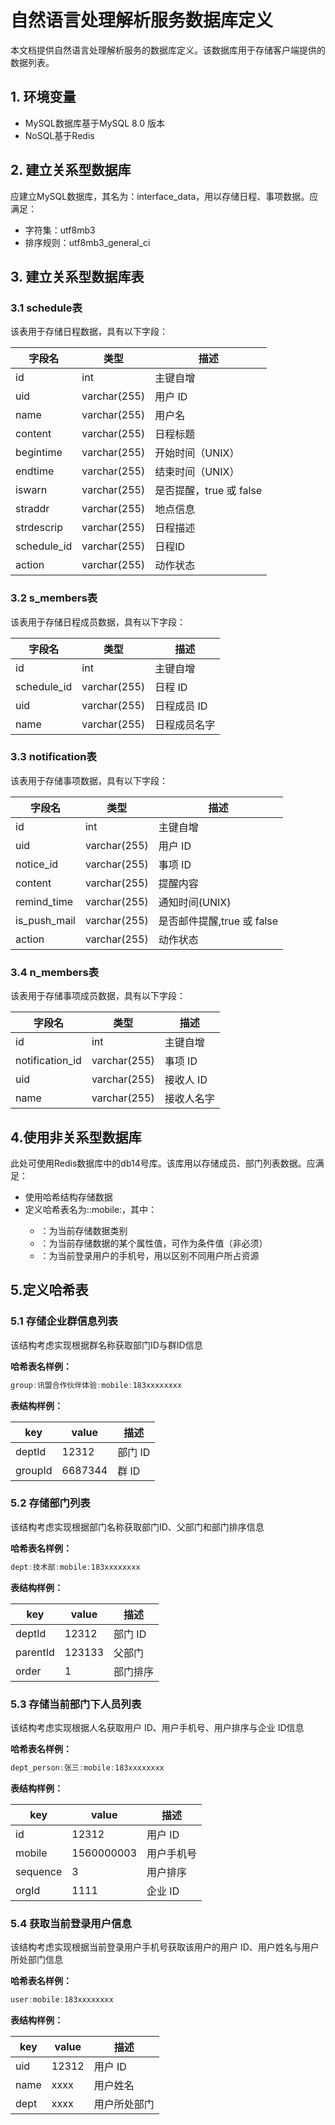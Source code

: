 # 自然语言处理解析服务数据库定义

本文档提供自然语言处理解析服务的数据库定义。该数据库用于存储客户端提供的数据列表。

## 1. 环境变量

- MySQL数据库基于MySQL 8.0 版本
- NoSQL基于Redis

## 2. 建立关系型数据库

应建立MySQL数据库，其名为：interface_data，用以存储日程、事项数据。应满足：

- 字符集：utf8mb3
- 排序规则：utf8mb3_general_ci

## 3. 建立关系型数据库表

### 3.1 schedule表

该表用于存储日程数据，具有以下字段：

| 字段名      | 类型         | 描述                    |
| ----------- | ------------ | ----------------------- |
| id          | int          | 主键自增                |
| uid         | varchar(255) | 用户 ID                 |
| name        | varchar(255) | 用户名                  |
| content     | varchar(255) | 日程标题                |
| begintime   | varchar(255) | 开始时间（UNIX）        |
| endtime     | varchar(255) | 结束时间（UNIX）        |
| iswarn      | varchar(255) | 是否提醒，true 或 false |
| straddr     | varchar(255) | 地点信息                |
| strdescrip  | varchar(255) | 日程描述                |
| schedule_id | varchar(255) | 日程ID                  |
| action      | varchar(255) | 动作状态                |

### 3.2 s_members表

该表用于存储日程成员数据，具有以下字段：

| 字段名      | 类型         | 描述         |
| ----------- | ------------ | ------------ |
| id          | int          | 主键自增     |
| schedule_id | varchar(255) | 日程 ID      |
| uid         | varchar(255) | 日程成员 ID  |
| name        | varchar(255) | 日程成员名字 |

### 3.3 notification表

该表用于存储事项数据，具有以下字段：

| 字段名       | 类型         | 描述                       |
| ------------ | ------------ | -------------------------- |
| id           | int          | 主键自增                   |
| uid          | varchar(255) | 用户 ID                    |
| notice_id    | varchar(255) | 事项 ID                    |
| content      | varchar(255) | 提醒内容                   |
| remind_time  | varchar(255) | 通知时间(UNIX)             |
| is_push_mail | varchar(255) | 是否邮件提醒,true 或 false |
| action       | varchar(255) | 动作状态                   |

### 3.4 n_members表

该表用于存储事项成员数据，具有以下字段：

| 字段名          | 类型         | 描述       |
| --------------- | ------------ | ---------- |
| id              | int          | 主键自增   |
| notification_id | varchar(255) | 事项 ID    |
| uid             | varchar(255) | 接收人 ID  |
| name            | varchar(255) | 接收人名字 |

## 4.使用非关系型数据库

此处可使用Redis数据库中的db14号库。该库用以存储成员、部门列表数据。应满足：

- 使用哈希结构存储数据
- 定义哈希表名为<type>:<typeInfo>:mobile:<mobile>，其中：
  - <type>：为当前存储数据类别
  - <typeInfo>：为当前存储数据的某个属性值，可作为条件值（非必须）
  - <mobile>：为当前登录用户的手机号，用以区别不同用户所占资源

## 5.定义哈希表

### 5.1 存储企业群信息列表

该结构考虑实现根据群名称获取部门ID与群ID信息

**哈希表名样例：**

```powershell
group:讯盟合作伙伴体验:mobile:183xxxxxxxx
```

**表结构样例：**

| key     | value   | 描述    |
| ------- | ------- | ------- |
| deptId  | 12312   | 部门 ID |
| groupId | 6687344 | 群 ID   |

### 5.2 存储部门列表

该结构考虑实现根据部门名称获取部门ID、父部门和部门排序信息

**哈希表名样例：**

```powershell
dept:技术部:mobile:183xxxxxxxx
```

**表结构样例：**

| key      | value  | 描述     |
| -------- | ------ | -------- |
| deptId   | 12312  | 部门 ID  |
| parentId | 123133 | 父部门   |
| order    | 1      | 部门排序 |

### 5.3 存储当前部门下人员列表

该结构考虑实现根据人名获取用户 ID、用户手机号、用户排序与企业 ID信息

**哈希表名样例：**

```powershell
dept_person:张三:mobile:183xxxxxxxx
```

**表结构样例：**

| key      | value      | 描述       |
| -------- | ---------- | ---------- |
| id       | 12312      | 用户 ID    |
| mobile   | 1560000003 | 用户手机号 |
| sequence | 3          | 用户排序   |
| orgId    | 1111       | 企业 ID    |

### 5.4 获取当前登录用户信息

该结构考虑实现根据当前登录用户手机号获取该用户的用户 ID、用户姓名与用户所处部门信息

**哈希表名样例：**

```powershell
user:mobile:183xxxxxxxx
```

**表结构样例：**

| key  | value | 描述         |
| ---- | ----- | ------------ |
| uid  | 12312 | 用户 ID      |
| name | xxxx  | 用户姓名     |
| dept | xxxx  | 用户所处部门 |
